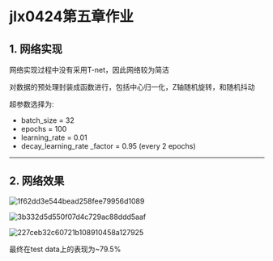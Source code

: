 # jlx0424第五章作业

## 1. 网络实现

 网络实现过程中没有采用T-net，因此网络较为简洁

对数据的预处理封装成函数进行，包括中心归一化，Z轴随机旋转，和随机抖动

超参数选择为:

- batch_size = 32
- epochs = 100
- learning_rate = 0.01
- decay_learning_rate _factor = 0.95 (every 2 epochs)

---

## 2. 网络效果

![1f62dd3e544bead258fee79956d1089](C:/Users/ADMINI~1/AppData/Local/Temp/WeChat%20Files/1f62dd3e544bead258fee79956d1089.png)

![3b332d5d550f07d4c729ac88ddd5aaf](C:/Users/ADMINI~1/AppData/Local/Temp/WeChat%20Files/3b332d5d550f07d4c729ac88ddd5aaf.png)



![227ceb32c60721b108910458a127925](C:/Users/ADMINI~1/AppData/Local/Temp/WeChat%20Files/227ceb32c60721b108910458a127925.png)

最终在test data上的表现为~79.5%